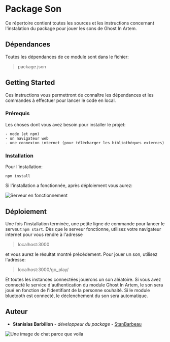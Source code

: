 # Package Son

Ce répertoire contient toutes les sources et les instructions concernant l'instalation du package pour jouer les sons de Ghost In Artem.

## Dépendances
Toutes les dépendances de ce module sont dans le fichier:
> package.json

## Getting Started

Ces instructions vous permettront de connaître les dépendances et les commandes à effectuer pour lancer le code en local.

### Prérequis

Les choses dont vous avez besoin pour installer le projet:

```
- node (et npm)
- un navigateur web
- une connexion internet (pour télécharger les bibliothèques externes)
```

### Installation

Pour l'installation:

`
npm install
`

Si l'installation a fonctionnée, après déploiement vous aurez:

![Serveur en fonctionnement](https://github.com/Nakasar/ghosts-in-artem/edit/rc/Son/images/test.PNG "mise en route...")

## Déploiement

Une fois l'installation terminée, une petite ligne de commande pour lancer le serveur:`npm start`. Dès que le serveur fonctionne, utilisez votre navigateur internet pour vous rendre à l'adresse

> localhost:3000

et vous aurez le résultat montré précédement. Pour jouer un son, utilisez l'adresse:

> localhost:3000/go_play/

Et toutes les instances connectées jouerons un son aléatoire. Si vous avez connecté le service d'authentication du module Ghost In Artem, le son sera joué en fonction de l'identifiant de la personne souhaité. Si le module bluetooth est connecté, le déclenchement du son sera automatique. 

## Auteur

* **Stanislas Barbillon** - *développeur du package* - [StanBarbeau](https://github.com/StanBarbeau)


![Une image de chat parce que voila](https://github.com/Nakasar/ghosts-in-artem/edit/rc/Son/public/chat-bien-etre.jpg)
